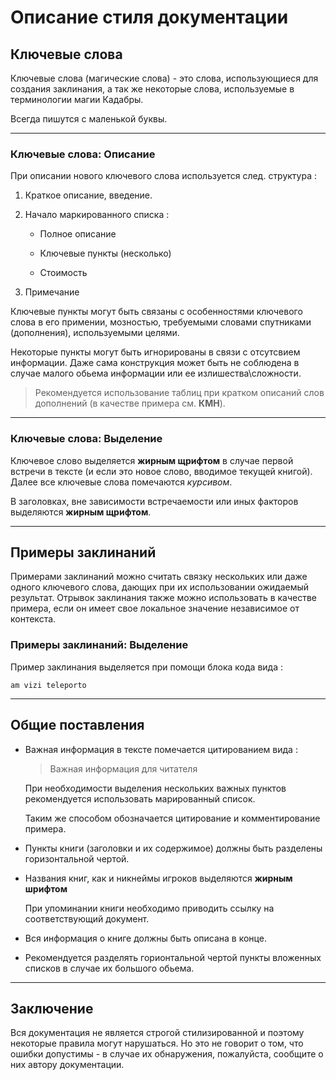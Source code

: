 # Описание стиля документации #

## Ключевые слова ##

Ключевые слова (магические слова) - это слова, использующиеся для создания заклинания, а так же некоторые слова, используемые в терминологии магии Кадабры.

Всегда пишутся с маленькой буквы.

***

### Ключевые слова: Описание ###

При описании нового ключевого слова используется след. структура :

1. Краткое описание, введение.

2. Начало маркированного списка :
  
    * Полное описание

    * Ключевые пункты (несколько)

    * Стоимость

3. Примечание

Ключевые пункты могут быть связаны с особенностями ключевого слова в его примении, мозностью, требуемыми словами спутниками (дополнения), используемыми целями.

Некоторые пункты могут быть игнорированы в связи с отсутсвием информации. Даже сама конструкция может быть не соблюдена в случае малого обьема информации или ее излишества\сложности.

>Рекомендуется использование таблиц при кратком описаний слов дополнений (в качестве примера см. **КМН**).

***

### Ключевые слова: Выделение ###

Ключевое слово выделяется **жирным щрифтом** в случае первой встречи в тексте (и если это новое слово, вводимое текущей книгой). Далее все ключевые слова помечаются *курсивом*.

В заголовках, вне зависимости встречаемости или иных факторов выделяются **жирным щрифтом**.

***

## Примеры заклинаний ##

Примерами заклинаний можно считать связку нескольких или даже одного ключевого слова, дающих при их использовании ожидаемый результат. Отрывок заклинания также можно использовать в качестве примера, если он имеет свое локальное значение независимое от контекста.

### Примеры заклинаний: Выделение ###

Пример заклинания выделяется при помощи блока кода вида :

```cadabra
am vizi teleporto
```

***

## Общие поставления ##

* Важная информация в тексте помечается цитированием вида :

  >Важная информация для читателя

  При необходимости выделения нескольких важных пунктов рекомендуется использовать марированный список.

  Таким же способом обозначается цитирование и комментирование примера.

* Пункты книги (заголовки и их содержимое) должны быть разделены горизонтальной чертой.

* Названия книг, как и никнеймы игроков выделяются **жирным шрифтом**
  
  При упоминании книги необходимо приводить ссылку на соответствующий документ.

* Вся информация о книге должны быть описана в конце.

* Рекомендуется разделять горионтальной чертой пункты вложенных списков в случае их большого обьема.

***

## Заключение ##

Вся документация не является строгой стилизированной и поэтому некоторые правила могут нарушаться. Но это не говорит о том, что ошибки допустимы - в случае их обнаружения, пожалуйста, сообщите о них автору документации.
